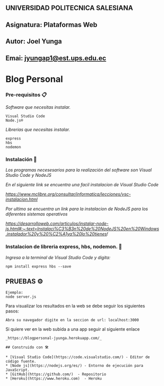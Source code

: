 ## UNIVERSIDAD POLITECNICA SALESIANA
## Asignatura: Plataformas Web
## Autor: Joel Yunga
## Emai: jyungap1@est.ups.edu.ec

# Blog Personal

### Pre-requisitos 📋

_Software que necesitas instalar._

```
Visual Studio Code
Node.js® 
```

_Librerias que necesitas instalar._

```
express
hbs
nodemon
```

### Instalación 🔧

_Los programas necesesarios para la realización del software son Visual Studio Code y NodeJS_

_En el siguiente link se encuentra una facil instalacion de Visual Studio Code_

_https://www.mclibre.org/consultar/informatica/lecciones/vsc-instalacion.html_

_Por ultimo se encuentra un link para la instalacion de NodeJS para los diferentes sistemas operativos_

_https://desarrolloweb.com/articulos/instalar-node-js.html#:~:text=Instalaci%C3%B3n%20de%20NodeJS%20en%20Windows,instalador%20y%20%C2%A1ya%20lo%20tienes!_

### Instalacion de libreria express, hbs, nodemon. 🔧

_Ingresa a la terminal de Visual Studio Code y digita:_

```
npm install express hbs --save
```


## PRUEBAS ⚙️


```
Ejemplo:
node server.js 
```
Para visualizar los resultados en la web se debe seguir los siguientes pasos:

```
Abra su navegador digite en la seccion de url: localhost:3000
```
Si quiere ver en la web subida a una app seguir al siguiente enlace
```
_https://blogpersonal-jyunga.herokuapp.com/_

## Construido con 🛠️

* [Visual Studio Code](https://code.visualstudio.com/) - Editor de código fuente.
* [Node js](https://nodejs.org/es/) - Entorno de ejecución para JavaScript.
* [GitHub](https://github.com/)  - Repositorio
* [Heroku](https://www.heroku.com)  - Heroku
